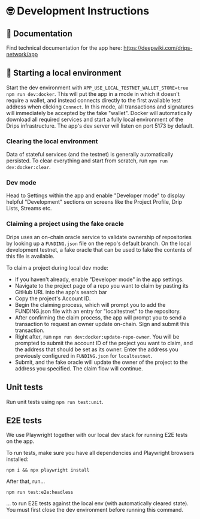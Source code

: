 # 🤓 Development Instructions

## 📑 Documentation

Find technical documentation for the app here: https://deepwiki.com/drips-network/app

## 🚀 Starting a local environment

Start the dev environment with `APP_USE_LOCAL_TESTNET_WALLET_STORE=true npm run dev:docker`. This will put the app in a mode in which it doesn't require a wallet, and instead connects directly to the first available test address when clicking `Connect`. In this mode, all transactions and signatures will immediately be accepted by the fake "wallet".
Docker will automatically download all required services and start a fully local environment of the Drips infrastructure. The app's dev server will listen on port 5173 by default.

### Clearing the local environment

Data of stateful services (and the testnet) is generally automatically persisted. To clear everything and start from scratch, run `npm run dev:docker:clear`.

### Dev mode

Head to Settings within the app and enable "Developer mode" to display helpful "Development" sections on screens like the Project Profile, Drip Lists, Streams etc.

### Claiming a project using the fake oracle

Drips uses an on-chain oracle service to validate ownership of repositories by looking up a `FUNDING.json` file on the repo's default branch. On the local development testnet, a fake oracle that can be used to fake the contents of this file is available.

To claim a project during local dev mode:
- If you haven't already, enable "Developer mode" in the app settings.
- Navigate to the project page of a repo you want to claim by pasting its GitHub URL into the app's search bar
- Copy the project's Account ID.
- Begin the claiming process, which will prompt you to add the FUNDING.json file with an entry for "localtestnet" to the repository.
- After confirming the claim process, the app will prompt you to send a transaction to request an owner update on-chain. Sign and submit this transaction.
- Right after, run `npm run dev:docker:update-repo-owner`. You will be prompted to submit the account ID of the project you want to claim, and the address that should be set as its owner. Enter the address you previously configured in `FUNDING.json` for `localtestnet`.
- Submit, and the fake oracle will update the owner of the project to the address you specified. The claim flow will continue.

## Unit tests

Run unit tests using `npm run test:unit`.

## E2E tests

We use Playwright together with our local dev stack for running E2E tests on the app.

To run tests, make sure you have all dependencies and Playwright browsers installed:

```
npm i && npx playwright install
```

After that, run...

```
npm run test:e2e:headless
```

... to run E2E tests against the local env (with automatically cleared state). You must first close the dev environment before running this command.
